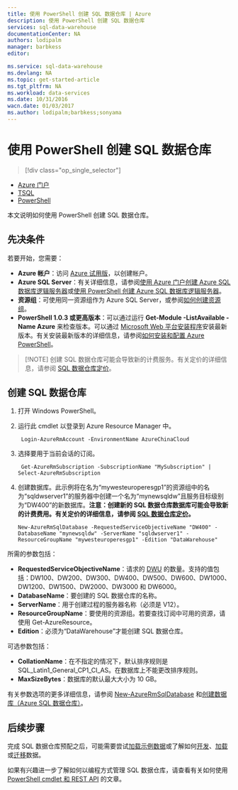 ```yaml
---
title: 使用 PowerShell 创建 SQL 数据仓库 | Azure
description: 使用 PowerShell 创建 SQL 数据仓库
services: sql-data-warehouse
documentationCenter: NA
authors: lodipalm
manager: barbkess
editor: 

ms.service: sql-data-warehouse
ms.devlang: NA
ms.topic: get-started-article
ms.tgt_pltfrm: NA
ms.workload: data-services
ms.date: 10/31/2016
wacn.date: 01/03/2017
ms.author: lodipalm;barbkess;sonyama
---
```


# 使用 PowerShell 创建 SQL 数据仓库

> [!div class="op_single_selector"]
- [Azure 门户](./sql-data-warehouse-get-started-provision.md)
- [TSQL](./sql-data-warehouse-get-started-create-database-tsql.md)
- [PowerShell](./sql-data-warehouse-get-started-provision-powershell.md)

本文说明如何使用 PowerShell 创建 SQL 数据仓库。

## 先决条件
若要开始，您需要：

- **Azure 帐户**：访问 [Azure 试用版][]，以创建帐户。
- **Azure SQL Server**：有关详细信息，请参阅[使用 Azure 门户创建 Azure SQL 数据库逻辑服务器][Create an Azure SQL Database logical server with the Azure Portal]或[使用 PowerShell 创建 Azure SQL 数据库逻辑服务器][Create an Azure SQL Database logical server with PowerShell]。
- **资源组**：可使用同一资源组作为 Azure SQL Server，或参阅[如何创建资源组][how to create a resource group]。
- **PowerShell 1.0.3 或更高版本**：可以通过运行 **Get-Module -ListAvailable -Name Azure** 来检查版本。可以通过 [Microsoft Web 平台安装程序][Microsoft Web Platform Installer]安装最新版本。有关安装最新版本的详细信息，请参阅[如何安装和配置 Azure PowerShell][How to install and configure Azure PowerShell]。

> [!NOTE] 创建 SQL 数据仓库可能会导致新的计费服务。有关定价的详细信息，请参阅 [SQL 数据仓库定价][]。

## 创建 SQL 数据仓库
1. 打开 Windows PowerShell。
2. 运行此 cmdlet 以登录到 Azure Resource Manager 中。

		Login-AzureRmAccount -EnvironmentName AzureChinaCloud
	
3. 选择要用于当前会话的订阅。

		Get-AzureRmSubscription	-SubscriptionName "MySubscription" | Select-AzureRmSubscription

4.  创建数据库。此示例将在名为“mywesteuroperesgp1”的资源组中的名为“sqldwserver1”的服务器中创建一个名为“mynewsqldw”且服务目标级别为“DW400”的新数据库。**注意：创建新的 SQL 数据仓库数据库可能会导致新的计费费用。有关定价的详细信息，请参阅 [SQL 数据仓库定价][]。**

		New-AzureRmSqlDatabase -RequestedServiceObjectiveName "DW400" -DatabaseName "mynewsqldw" -ServerName "sqldwserver1" -ResourceGroupName "mywesteuroperesgp1" -Edition "DataWarehouse"

所需的参数包括：

* **RequestedServiceObjectiveName**：请求的 [DWU][DWU] 的数量。支持的值包括：DW100、DW200、DW300、DW400、DW500、DW600、DW1000、DW1200、DW1500、DW2000、DW3000 和 DW6000。
* **DatabaseName**：要创建的 SQL 数据仓库的名称。
* **ServerName**：用于创建过程的服务器名称（必须是 V12）。
* **ResourceGroupName**：要使用的资源组。若要查找订阅中可用的资源，请使用 Get-AzureResource。
* **Edition**：必须为“DataWarehouse”才能创建 SQL 数据仓库。

可选参数包括：

- **CollationName**：在不指定的情况下，默认排序规则是 SQL\_Latin1\_General\_CP1\_CI\_AS。在数据库上不能更改排序规则。
- **MaxSizeBytes**：数据库的默认最大大小为 10 GB。

有关参数选项的更多详细信息，请参阅 [New-AzureRmSqlDatabase][New-AzureRmSqlDatabase] 和[创建数据库（Azure SQL 数据仓库）][Create Database (Azure SQL Data Warehouse)]。

## 后续步骤
完成 SQL 数据仓库预配之后，可能需要尝试[加载示例数据][loading sample data]或了解如何[开发][develop]、[加载][load]或[迁移][migrate]数据。

如果有兴趣进一步了解如何以编程方式管理 SQL 数据仓库，请查看有关如何使用 [PowerShell cmdlet 和 REST API][PowerShell cmdlets and REST APIs] 的文章。

<!--Image references-->

<!--Article references-->
[DWU]: ./sql-data-warehouse-overview-what-is.md#data-warehouse-units
[migrate]: ./sql-data-warehouse-overview-migrate.md
[develop]: ./sql-data-warehouse-overview-develop.md
[load]: ./sql-data-warehouse-load-with-bcp.md
[loading sample data]: ./sql-data-warehouse-load-sample-databases.md
[PowerShell cmdlets and REST APIs]: ./sql-data-warehouse-reference-powershell-cmdlets.md
[firewall rules]: ../sql-database/sql-database-configure-firewall-settings.md

[How to install and configure Azure PowerShell]: ../powershell-install-configure.md
[how to create a SQL Data Warehouse from the Azure Portal]: ./sql-data-warehouse-get-started-provision.md
[Create an Azure SQL Database logical server with the Azure Portal]: ../sql-database/sql-database-get-started.md#create-an-azure-sql-database-logical-server
[Create an Azure SQL Database logical server with PowerShell]: ../sql-database/sql-database-get-started-powershell.md#database-setup-create-a-resource-group-server-and-firewall-rule
[how to create a resource group]: ../azure-resource-manager/resource-group-portal.md

<!--MSDN references--> 
[MSDN]: https://msdn.microsoft.com/zh-cn/library/azure/dn546722.aspx
[New-AzureRmSqlDatabase]: https://msdn.microsoft.com/zh-cn/library/mt619339.aspx
[Create Database (Azure SQL Data Warehouse)]: https://msdn.microsoft.com/zh-cn/library/mt204021.aspx

<!--Other Web references-->
[Microsoft Web Platform Installer]: https://aka.ms/webpi-azps
[SQL 数据仓库定价]: https://www.azure.cn/pricing/details/sql-data-warehouse/
[Azure 试用版]: https://www.azure.cn/pricing/free-trial/?WT.mc_id=A261C142F
[MSDN Azure 信用额度]: https://www.azure.cn/pricing/member-offers/msdn-benefits-details/?WT.mc_id=A261C142F

<!---HONumber=Mooncake_Quality_Review_1230_2016-->